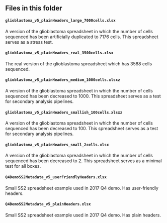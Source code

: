 ## Files in this folder

#### `glioblastoma_v5_plainHeaders_large_7000cells.xlsx`

A version of the glioblastoma spreadsheet in which the number of cells sequenced has been artificially duplicated to 7176 cells. This spreadsheet serves as a stress test. 

#### `glioblastoma_v5_plainHeaders_real_3500cells.xlsx`

The real version of the glioblastoma spreadsheet which has 3588 cells sequenced. 

#### `glioblastoma_v5_plainHeaders_medium_1000cells.xlsxz`

A version of the glioblastoma spreadsheet in which the number of cells sequenced has been decreased to 1000. This spreadsheet serves as a test for secondary analysis pipelines. 

#### `glioblastoma_v5_plainHeaders_smallish_100cells.xlsxz`

A version of the glioblastoma spreadsheet in which the number of cells sequenced has been decreased to 100. This spreadsheet serves as a test for secondary analysis pipelines. 

#### `glioblastoma_v5_plainHeaders_small_2cells.xlsx`

A version of the glioblastoma spreadsheet in which the number of cells sequenced has been decreased to 2. This spreadsheet serves as a minimal test for all boxes. 

#### `Q4DemoSS2Metadata_v5_userFriendlyHeaders.xlsx`

Small SS2 spreadsheet example used in 2017 Q4 demo. Has user-friendly headers.

#### `Q4DemoSS2Metadata_v5_plainHeaders.xlsx`

Small SS2 spreadsheet example used in 2017 Q4 demo. Has plain headers.


